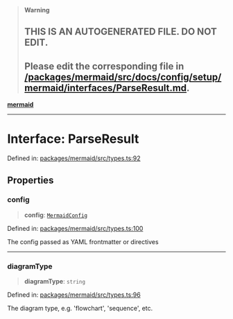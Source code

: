 > **Warning**
>
> ## THIS IS AN AUTOGENERATED FILE. DO NOT EDIT.
>
> ## Please edit the corresponding file in [/packages/mermaid/src/docs/config/setup/mermaid/interfaces/ParseResult.md](../../../../../packages/mermaid/src/docs/config/setup/mermaid/interfaces/ParseResult.md).

[**mermaid**](../../README.md)

---

# Interface: ParseResult

Defined in: [packages/mermaid/src/types.ts:92](https://github.com/mermaid-js/mermaid/blob/master/packages/mermaid/src/types.ts#L92)

## Properties

### config

> **config**: [`MermaidConfig`](MermaidConfig.md)

Defined in: [packages/mermaid/src/types.ts:100](https://github.com/mermaid-js/mermaid/blob/master/packages/mermaid/src/types.ts#L100)

The config passed as YAML frontmatter or directives

---

### diagramType

> **diagramType**: `string`

Defined in: [packages/mermaid/src/types.ts:96](https://github.com/mermaid-js/mermaid/blob/master/packages/mermaid/src/types.ts#L96)

The diagram type, e.g. 'flowchart', 'sequence', etc.
